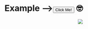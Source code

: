 <h1>Example --><a href="https://dieselgank.github.io/bengkelgo_kasir_test/index.html" target="_blank"><button type="button">Click Me!</button></a> &#129299;</h1>
<div align="center">
  <img src="https://github.com/dieselgank/picture/blob/main/download.png">
</div>

<br>
